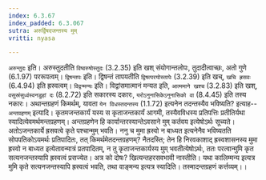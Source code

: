 ```yaml
---
index: 6.3.67
index_padded: 6.3.067
sutra: अरुर्द्विषदजन्तस्य मुम्
vritti: nyasa

---
```

`अरुन्तुदः` इति। अरुस्तुदतीति `विष्वरुषोस्तुदः` (3.2.35) इति खश् संयोगान्तलोपः, तुदादीत्वाच्छः, अतो गुणे (6.1.97) पररूपत्वम्। `द्विषन्तपः` इति। द्विषन्तं तापयतीति `द्विषत्परयोस्तापेः` (3.2.39) इति खच्, `खचि ह्रसवः` (6.4.94) इति ह्रस्वत्वम्।
`विद्वन्मन्यः` इति। विद्वांसमात्मानं मन्यत इति, `आत्ममाने खश्च` (3.2.83) इति खश्, `वसुस्रंसुध्वंस्वनडुहां दः` (8.2.72) इति सकारस्य दकारः, `यरोऽनुनासिकेऽनुनासिको वा` (8.4.45) इति तस्य नकारः। अथान्तग्रहणं किमर्थम्, यावता `येन विधस्तदन्तस्य` (1.1.72) इत्यनेन तदन्तस्यैव भविष्यति? इत्याह--`अन्तग्रहणम्` इत्यादि। कृतमजन्तकार्यं यस्य स कृताजन्तकार्यं आगमी, तस्यैवविधस्य प्रतिपत्तिः प्रतीतिर्यथा स्यादित्येवमर्थमन्तग्रहणम्। अन्तग्रहणेन हि कार्यान्तरस्यान्तेऽवसाने मुम् कर्तवय इत्येषोऽर्थः सूच्यते। अतोऽजन्तकार्ये ह्रसवत्वे कृते पश्चान्मुम् भवति। ननु च मुमा ह्रस्वो न बाध्यत इत्यनेनैव भविष्यतति सोपपतिकोऽयमर्थः प्रतिपादितः, तत् किमर्थमेतदन्तग्रहणम्? नैतदस्ति; तेन हि निरवकाशाद् ह्रस्वशासनस्य मुमा ह्रस्वो न बाध्यत इत्येतावन्मात्रं प्रतपादितम्, न तु कृताजन्तकार्यस्य मुम् भवतीत्येषोऽर्थः, ततः परत्वान्मुमि कृत सत्यनजन्तस्यापि ह्रस्वत्वं प्रसज्येत। अत्र को दोषः? खित्यन्तहरसवभावी नास्तीति। यथा कालिम्मन्य इत्यत्र मुमि कृते सत्यनजन्तस्यापि ह्रस्वत्वं भवति, तथा वाङ्मन्य इत्यत्र स्यादिति। तस्मादन्तग्रहणं कर्त्तव्यम्।।